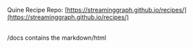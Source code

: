 Quine Recipe Repo: [https://streaminggraph.github.io/recipes/](https://streaminggraph.github.io/recipes/)  
 

/docs contains the markdown/html
